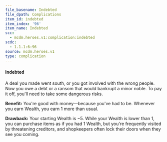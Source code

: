 ```yaml
---
file_basename: Indebted
file_dpath: Complications
item_id: indebted
item_index: '96'
item_name: Indebted
scc:
  - mcdm.heroes.v1:complication:indebted
scdc:
  - 1.1.1:6:96
source: mcdm.heroes.v1
type: complication
---
```


#### Indebted

A deal you made went south, or you got involved with the wrong people. Now you owe a debt or a ransom that would bankrupt a minor noble. To pay it off, you'll need to take some dangerous risks.

**Benefit:** You're good with money—because you've had to be. Whenever you earn Wealth, you earn 1 more than usual.

**Drawback:** Your starting Wealth is −5. While your Wealth is lower than 1, you can purchase items as if you had 1 Wealth, but you're frequently visited by threatening creditors, and shopkeepers often lock their doors when they see you coming.
